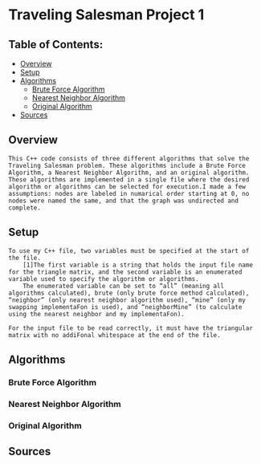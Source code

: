 # Traveling Salesman Project 1 

## Table of Contents:
* [Overview](#overview)
* [Setup](#setup)
* [Algorithms](#algorithms)
    * [Brute Force Algorithm](#brute-force-algorithm)
    * [Nearest Neighbor Algorithm](#nearest-neighbor-algorithm)
    * [Original Algorithm](#original-algorithm)
* [Sources](#sources) 

## Overview
    This C++ code consists of three different algorithms that solve the Traveling Salesman problem. These algorithms include a Brute Force Algorithm, a Nearest Neighbor Algorithm, and an original algorithm. These algorithms are implemented in a single file where the desired algorithm or algorithms can be selected for execution.I made a few assumptions: nodes are labeled in numarical order starting at 0, no nodes were named the same, and that the graph was undirected and complete.

## Setup
    To use my C++ file, two variables must be specified at the start of the file. 
        [1]The first variable is a string that holds the input file name for the triangle matrix, and the second variable is an enumerated variable used to specify the algorithm or algorithms. 
        The enumerated variable can be set to “all” (meaning all algorithms calculated), brute (only brute force method calculated), “neighbor” (only nearest neighbor algorithm used), “mine” (only my swapping implementaFon is used), and “neighborMine” (to calculate using the nearest neighbor and my implementaFon). 
    
    For the input file to be read correctly, it must have the triangular matrix with no addiFonal whitespace at the end of the file.

## Algorithms

### Brute Force Algorithm

### Nearest Neighbor Algorithm

### Original Algorithm

## Sources
